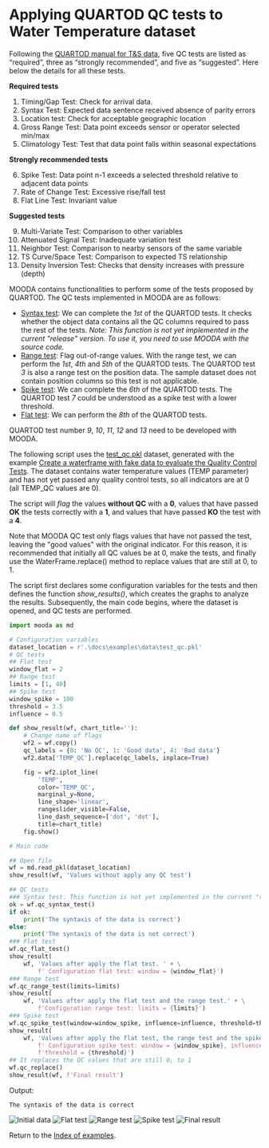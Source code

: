 # Applying QUARTOD QC tests to Water Temperature dataset

Following the [QUARTOD manual for T&S data](https://ioos.noaa.gov/ioos-in-action/temperature-salinity/), five QC tests are listed as “required”, three as “strongly recommended”, and five as “suggested”. Here below the details for all these tests. 

**Required tests**

1. Timing/Gap Test: Check for arrival data.
2. Syntax Test: Expected data sentence received absence of parity errors
3. Location test: Check for acceptable geographic location
4. Gross Range Test: Data point exceeds sensor or operator selected min/max
5. Climatology Test: Test that data point falls within seasonal expectations

**Strongly recommended tests**

6. Spike Test: Data point n-1 exceeds a selected threshold relative to adjacent data points
7. Rate of Change Test: Excessive rise/fall test
8. Flat Line Test: Invariant value

**Suggested tests**

9. Multi-Variate Test: Comparison to other variables
10. Attenuated Signal Test: Inadequate variation test
11. Neighbor Test: Comparison to nearby sensors of the same variable
12. TS Curve/Space Test: Comparison to expected TS relationship
13. Density Inversion Test: Checks that density increases with pressure (depth)

MOODA contains functionalities to perform some of the tests proposed by QUARTOD. The QC tests implemented in MOODA are as follows:

* [Syntax test](../api_reference/waterframe/qc/qc_syntax_test.md): We can complete the *1st* of the QUARTOD tests. It checks whether the object data contains all the QC columns required to pass the rest of the tests. *Note: This function is not yet implemented in the current "release" version. To use it, you need to use MOODA with the source code.*
* [Range test](../api_reference/waterframe/qc/qc_range_test.md): Flag out-of-range values. With the range test, we can perform the *1st*, *4th* and *5th* of the QUARTOD tests. The QUARTOD test *3* is also a range test on the position data. The sample dataset does not contain position columns so this test is not applicable.
* [Spike test](../api_reference/waterframe/qc/qc_spike_test.md): We can complete the *6th* of the QUARTOD tests. The QUARTOD test *7* could be understood as a spike test with a lower threshold.
* [Flat test](../api_reference/waterframe/qc/qc_flat_test.md): We can perform the *8th* of the QUARTOD tests.

QUARTOD test number *9*, *10*, *11*, *12* and *13* need to be developed with MOODA.

The following script uses the [test_qc.pkl](./data/test_qc.pkl) dataset, generated with the example [Create a waterframe with fake data to evaluate the Quality Control Tests](fake_waterframe.md). The dataset contains water temperature values (TEMP parameter) and has not yet passed any quality control tests, so all indicators are at 0 (all TEMP_QC values are 0).

The script will *flag* the values **without QC** with a **0**, values that have passed **OK** the tests correctly with a **1**, and values that have passed **KO** the test with a **4**.

Note that MOODA QC test only flags values that have not passed the test, leaving the "good values" with the original indicator. For this reason, it is recommended that initially all QC values be at 0, make the tests, and finally use the WaterFrame.replace() method to replace values that are still at 0, to 1.

The script first declares some configuration variables for the tests and then defines the function *show_results()*, which creates the graphs to analyze the results. Subsequently, the main code begins, where the dataset is opened, and QC tests are performed.

```python
import mooda as md

# Configuration variables
dataset_location = r'.\docs\examples\data\test_qc.pkl'
# QC tests
## Flat test
window_flat = 2
## Range test
limits = [1, 40]
## Spike test
window_spike = 100
threshold = 3.5
influence = 0.5

def show_result(wf, chart_title=''):
    # Change name of flags
    wf2 = wf.copy()
    qc_labels = {0: 'No QC', 1: 'Good data', 4: 'Bad data'}
    wf2.data['TEMP_QC'].replace(qc_labels, inplace=True)

    fig = wf2.iplot_line(
        'TEMP',
        color='TEMP_QC',
        marginal_y=None,
        line_shape='linear',
        rangeslider_visible=False,
        line_dash_sequence=['dot', 'dot'],
        title=chart_title)
    fig.show()

# Main code

## Open file
wf = md.read_pkl(dataset_location)
show_result(wf, 'Values without apply any QC test')

## QC tests
### Syntax test. This function is not yet implemented in the current "release" version. To use it, you need to use MOODA with the source code.
ok = wf.qc_syntax_test()
if ok:
    print('The syntaxis of the data is correct')
else:
    print('The syntaxis of the data is not correct')
### Flat test
wf.qc_flat_test()
show_result(
    wf, 'Values after apply the flat test. ' + \
        f' Configuration flat test: window = {window_flat}')
### Range test
wf.qc_range_test(limits=limits)
show_result(
    wf, 'Values after apply the flat test and the range test.' + \
        f'Configuration range test: limits = {limits}')
### Spike test
wf.qc_spike_test(window=window_spike, influence=influence, threshold=threshold)
show_result(
    wf, 'Values after apply the flat test, the range test and the spike test.' + \
        f' Configuration spike test: window = {window_spike}, influence = {influence}, ' + \
        f'threshold = {threshold}')
## It replaces the QC values that are still 0, to 1
wf.qc_replace()
show_result(wf, f'Final result')
```

Output:

```
The syntaxis of the data is correct
```

![Initial data](./img_examples/no-qc.png)
![Flat test](./img_examples/qc-flat.png)
![Range test](./img_examples/flat-range-qc.png)
![Spike test](./img_examples/spike-range-flat-qc.png)
![Final result](./img_examples/good-data.png)

Return to the [Index of examples](index_examples.md).

